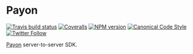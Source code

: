 # Payon

[![Travis build status](http://img.shields.io/travis/gajus/payon/master.svg?style=flat-square)](https://travis-ci.org/gajus/payon)
[![Coveralls](https://img.shields.io/coveralls/gajus/payon.svg?style=flat-square)](https://coveralls.io/github/gajus/payon)
[![NPM version](http://img.shields.io/npm/v/payon.svg?style=flat-square)](https://www.npmjs.org/package/payon)
[![Canonical Code Style](https://img.shields.io/badge/code%20style-canonical-blue.svg?style=flat-square)](https://github.com/gajus/canonical)
[![Twitter Follow](https://img.shields.io/twitter/follow/kuizinas.svg?style=social&label=Follow)](https://twitter.com/kuizinas)

[Payon](https://payon.com/) server-to-server SDK.
